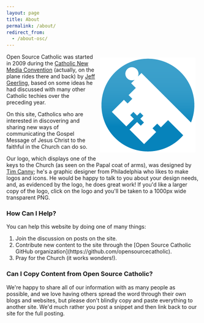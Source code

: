 ```yaml
---
layout: page
title: About
permalink: /about/
redirect_from:
  - /about-osc/
---
```

<a href="/sites/opensourcecatholic.com/files/OSC-Logo-1000.png"><img src="/sites/opensourcecatholic.com/files/user-uploads/oscatholic/OSC-Logo-250.png" alt="Open Source Catholic - Key Logo" width="250" height="249" style="float: right; margin: 10px; border: none;" /></a>Open Source Catholic was started in 2009 during the [Catholic New Media Convention](http://cnmc.sqpn.com/) (actually, on the plane rides there and back) by [Jeff Geerling](http://www.jeffgeerling.com/), based on some ideas he had discussed with many other Catholic techies over the preceding year.

On this site, Catholics who are interested in discovering and sharing new ways of communicating the Gospel Message of Jesus Christ to the faithful in the Church can do so.

Our logo, which displays one of the keys to the Church (as seen on the Papal coat of arms), was designed by [Tim Canny](http://lappedcatholic.blogspot.com/); he's a graphic designer from Philadelphia who likes to make logos and icons. He would be happy to talk to you about your design needs, and, as evidenced by the logo, he does great work! If you'd like a larger copy of the logo, click on the logo and you'll be taken to a 1000px wide transparent PNG.

<h3>How Can I Help?</h3>

You can help this website by doing one of many things:

<ol>
  <li>Join the discussion on posts on the site.</li>
  <li>Contribute new content to the site through the [Open Source Catholic GitHub organization](https://github.com/opensourcecatholic).</li>
  <li>Pray for the Church (it works wonders!).</li>
</ol>

<h3>Can I Copy Content from Open Source Catholic?</h3>

We're happy to share all of our information with as many people as possible, and we love having others spread the word through their own blogs and websites, but please don't blindly copy and paste everything to another site. We'd much rather you post a snippet and then link back to our site for the full posting.
